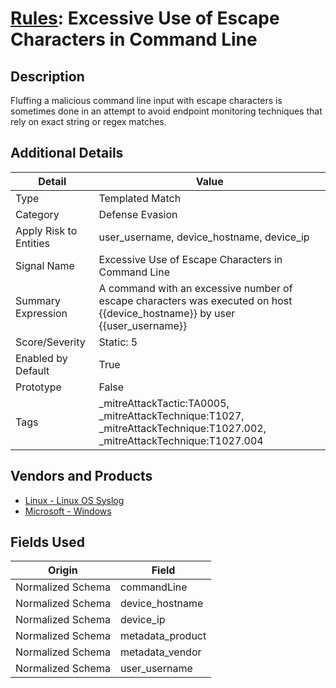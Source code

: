 # [Rules](README.md): Excessive Use of Escape Characters in Command Line

## Description
Fluffing a malicious command line input with escape characters is sometimes done in an attempt to avoid endpoint monitoring techniques that rely on exact string or regex matches.

## Additional Details
|Detail|Value|
|----|----|
|Type|Templated Match|
|Category|Defense Evasion|
|Apply Risk to Entities|user_username, device_hostname, device_ip|
|Signal Name|Excessive Use of Escape Characters in Command Line|
|Summary Expression|A command with an excessive number of escape characters was executed on host {{device_hostname}} by user {{user_username}}|
|Score/Severity|Static: 5|
|Enabled by Default|True|
|Prototype|False|
|Tags|_mitreAttackTactic:TA0005, _mitreAttackTechnique:T1027, _mitreAttackTechnique:T1027.002, _mitreAttackTechnique:T1027.004|
## Vendors and Products
- [Linux - Linux OS Syslog](../products/0e20c932-d992-4bd4-b276-c15119ca5c0b.md)
- [Microsoft - Windows](../products/1ff7546c-cb36-4a24-87f7-89d2cecc5761.md)


## Fields Used

|Origin|Field|
|----|----|
|Normalized Schema|commandLine|
|Normalized Schema|device_hostname|
|Normalized Schema|device_ip|
|Normalized Schema|metadata_product|
|Normalized Schema|metadata_vendor|
|Normalized Schema|user_username|


